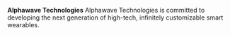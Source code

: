 **Alphawave Technologies**
Alphawave Technologies is committed to developing the next generation of high-tech, infinitely customizable smart wearables. 
